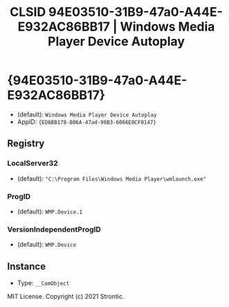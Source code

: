 ﻿---
title: "CLSID 94E03510-31B9-47a0-A44E-E932AC86BB17 | Windows Media Player Device Autoplay"
excerpt: What is COM-Object CLSID 94E03510-31B9-47a0-A44E-E932AC86BB17?
---

# {94E03510-31B9-47a0-A44E-E932AC86BB17}

* (default): `Windows Media Player Device Autoplay`
* AppID: `{ED6BB178-B06A-47ad-98B3-6066E0CF0147}`

## Registry


### LocalServer32

* (default): `"C:\Program Files\Windows Media Player\wmlaunch.exe"`

### ProgID

* (default): `WMP.Device.1`

### VersionIndependentProgID

* (default): `WMP.Device`

## Instance

* Type: `__ComObject`

MIT License. Copyright (c) 2021 Strontic.


